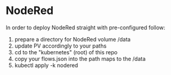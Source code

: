 # NodeRed

In order to deploy NodeRed straight with pre-configured follow:

1. prepare a directory for NodeRed volume /data
2. update PV accordingly to your paths
3. cd to the "kubernetes" (root) of this repo
4. copy your flows.json into the path maps to the /data
5. kubectl apply -k nodered